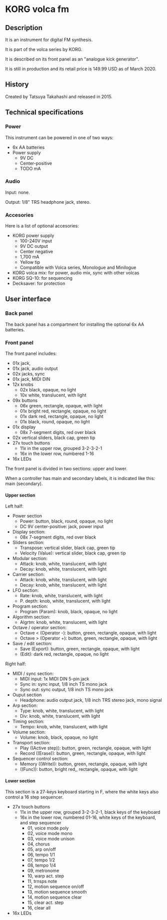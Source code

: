 # KORG volca fm

## Description

It is an instrument for digital FM synthesis.

It is part of the volca series by KORG.

It is described on its front panel as an "analogue kick generator".

It is still in production and its retail price is 149.99 USD as of March 2020.

## History

Created by Tatsuya Takahashi and released in 2015.

## Technical specifications

### Power

This instrument can be powered in one of two ways:

* 6x AA batteries
* Power supply
  * 9V DC
  * Center-positive
  * TODO mA

### Audio

Input: none.

Output: 1/8" TRS headphone jack, stereo.

### Accesories

Here is a list of optional accesories:

* KORG power supply
  * 100-240V input
  * 9V DC output
  * Center negative
  * 1,700 mA
  * Yellow tip
  * Compatible with Volca series, Monologue and Minilogue
* KORG volca mix: for power, audio mix, sync with other volcas
* KORG SQ-10: for sequencing
* Decksaver: for protection

## User interface

### Back panel

The back panel has a compartment for installing the optional 6x AA batteries.

### Front panel

The front panel includes:

* 01x jack, 
* 01x jack, audio output
* 02x jacks, sync
* 01x jack, MIDI DIN
* 12x knobs
  * 02x black, opaque, no light
  * 10x white, translucent, with light
* 09x buttons
  * 06x green, rectangle, opaque, with light
  * 01x bright red, rectangle, opaque, no light
  * 01x dark red, rectangle, opaque, no light
  * 01x black, round, opaque, no light
* 01x display
  * 08x 7-segment digits, red over black
* 02x vertical sliders, black cap, green tip
* 27x touch buttons
  * 11x in the upper row, grouped 3-2-3-2-1
  * 16x in the lower row, numbered 1-16
* 16x LEDs

The front panel is divided in two sections: upper and lower.

When a controller has main and secondary labels, it is indicated like this: main (secondary).

#### Upper section

Left half:

* Power section
  * Power: button, black, round, opaque, no light
  * DC 9V center-positive: jack, power input
* Display section:
  * 08x 7-segment digits, red over black
* Sliders section:
  * Transpose: vertical slider, black cap, green tip
  * Velocity (Value): vertical slider, black cap, green tip
* Modular section:
  * Attack: knob, white, translucent, with light
  * Decay: knob, white, translucent, with light
* Carrier section:
  * Attack: knob, white, translucent, with light
  * Decay: knob, white, translucent, with light
* LFO section:
  * Rate: knob, white, translucent, with light
  * P. depth: knob, white, translucent, with light
* Program section:
  * Program (Param): knob, black, opaque, no light
* Algorithm section:
  * Algrtm: knob, white, translucent, with light
* Octave / operator section:
  * Octave < (Operator -): button, green, rectangle, opaque, with light
  * Octave > (Operator +): button, green, rectangle, opaque, with light
* Save / edit section:
  * Save (Export): button, green, rectangle, opaque, with light
  * (Edit): dark red, rectangle, opaque, no light

Right half: 

* MIDI / sync section:
  * MIDI input: 1x MIDI DIN 5-pin jack
  * Sync in: sync input, 1/8 inch TS mono jack
  * Sync out: sync output, 1/8 inch TS mono jack
* Ouput section
  * Headphone: audio output jack, 1/8 inch TRS stereo jack, mono signal
* Arp section:
  * Type: knob, white, translucent, with light
  * Div: knob, white, translucent, with light
* Timing section:
  * Tempo: knob, white, translucent, with light
* Volume section: 
  * Volume: knob, black, opaque, no light
* Transport section:
  * Play ((Active step)): button, green, rectangle, opaque, with light
  * Record ((Erase)): button, green, rectangle, opaque, with light
* Sequencer control section:
  * Memory ((Write)): button, green, rectangle, opaque, with light
  * ((Func)): button, bright red,, rectangle, opaque, with light

#### Lower section

This section is a 27-keys keyboard starting in F, where the white keys also control a 16 step sequencer.

* 27x touch buttons
  * 11x in the upper row, grouped 3-2-3-2-1, black keys of the keyboard
  * 16x in the lower row, numbered 01-16, white keys of the keyboard, and step sequencer
    * 01, voice mode poly 
    * 02, voice mode mono
    * 03, voice mode unison
    * 04, chorus
    * 05, arp on/off
    * 06, tempo 1/1
    * 07, tempo 1/2
    * 08, tempo 1/4
    * 09, metronome
    * 10, warp act. step
    * 11, trnsps note
    * 12, motion sequence on/off
    * 13, motion sequence smooth
    * 14, motion sequence clear
    * 15, clear act. step
    * 16, clear all
* 16x LEDs
